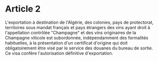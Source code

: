 # Article 2

L'exportation à destination de l'Algérie, des colonies, pays de protectorat, territoires sous mandat français et pays étrangers des vins ayant droit à l'appellation contrôlée "Champagne" et des vins originaires de la Champagne viticole est subordonnée, indépendamment des formalités habituelles, à la présentation d'un certificat d'origine qui doit obligatoirement être visé par le service des douanes du bureau de sortie. Ce visa confère l'autorisation définitive d'exportation.
